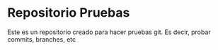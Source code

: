 # Repositorio Pruebas

Este es un repositorio creado para hacer pruebas git. Es decir, probar commits, branches, etc 

